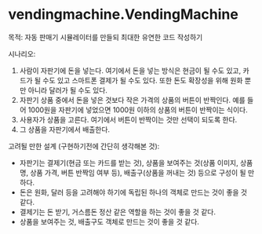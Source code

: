# vendingmachine.VendingMachine

목적: 자동 판매기 시뮬레이터를 만들되 최대한 유연한 코드 작성하기

시나리오:
1. 사람이 자판기에 돈을 넣는다. 여기에서 돈을 넣는 방식은 현금이 될 수도 있고, 카드가 될 수도 있고 스마트폰 결제가 될 수도 있다. 또한 돈도 확장성을 위해 원화 뿐만 아니라 달러가 될 수도 있다.
2. 자판기 상품 중에서 돈을 넣은 것보다 작은 가격의 상품의 버튼이 반짝인다. 예를 들어 1000원을 자판기에 넣었으면 1000원 이하의 상품의 버튼이 반짝이는 식이다.
3. 사용자가 상품을 고른다. 여기에서 버튼이 반짝이는 것만 선택이 되도록 한다.
4. 그 상품을 자판기에서 배출한다.

고려될 만한 설계 (구현하기전에 간단히 생각해본 것):
- 자판기는 결제기(현금 또는 카드를 받는 것), 상품을 보여주는 것(상품 이미지, 상품 명, 상품 가격, 버튼 반짝임 여부 등), 배출구(상품을 꺼내는 것) 등으로 구성이 될 만하다.
- 돈은 원화, 달러 등을 고려해야 하기에 독립된 하나의 객체로 만드는 것이 좋을 것 같다.
- 결제기는 돈 받기, 거스름돈 정산 같은 역할을 하는 것이 좋을 것 같다.
- 상품을 보여주는 것, 배출구도 객체로 만드는 것이 좋을 것 같다.
